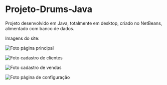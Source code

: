# Projeto-Drums-Java
Projeto desenvolvido em Java, totalmente em desktop, criado no NetBeans, alimentado com banco de dados.

Imagens do site:

![Foto página principal](https://user-images.githubusercontent.com/60441412/74672940-07200900-518d-11ea-9061-7c97eb606a32.jpg)

![Foto cadastro de clientes](https://user-images.githubusercontent.com/60441412/74673167-7b5aac80-518d-11ea-9542-356afdc1b6e5.jpg)

![Foto cadastro de vendas](https://user-images.githubusercontent.com/60441412/74673606-4c910600-518e-11ea-91f6-c433493f09ea.jpg)

![Foto página de configuração](https://user-images.githubusercontent.com/60441412/74673685-777b5a00-518e-11ea-954e-6f21c66ee6ee.jpg)
